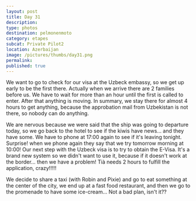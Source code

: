 ```yaml
---
layout: post
title: Day 31
description: 
type: photos
destination: pelmonenmoto
category: etapes
subcat: Private Pilot2
location: Azerbaijan
image: /pictures/thumbs/day31.png
permalink: 
published: true
---
```


We want to go to check for our visa at the Uzbeck embassy, so we get up early to be the first there. Actually when we arrive there are 2 families before us. We have to wait for more than an hour until the first is called to enter. After that anything is moving. In summary, we stay there for almost 4 hours to get anything, because the approbation mail from Uzbekistan is not there, so nobody can do anything.

We are nervous because we were said that the ship was going to departure today, so we go back to the hotel to see if the kiwis have news... and they have some. We have to phone at 17:00 again to see if it's leaving tonight. Surprise! when we phone again they say that we try tomorrow morning at 10:00! Our next step with the Uzbeck visa is to try to obtain the E-Visa. It's a brand new system so we didn't want to use it, because if it doesn't work at the border... then we have a problem! Tià needs 2 hours to fulfill the application, crazy!!!!!

We decide to share a taxi (with Robin and Pixie) and go to eat something at the center of the city, we end up at a fast food restaurant, and then we go to the promenade to have some ice-cream... Not a bad plan, isn't it??

<p><a
href="https://lh3.googleusercontent.com/-xF4OpG0-SNI018zAOj_EJuwtsQRbTvEgZ5PFnteO7_VvJr-ZygzbrZ8QWZIhCb2g8wo0LZwBfWzCDbjbjE9XAzzsZuwQC4m19kR69NLInPkK8YzpWMb4XQqBKTBDXIU7sN-q7b7NmydTwX3zwfCowDp444LMHw6e1GfVkCohD6s1OcQiipj_Ml8LQ_dXzmCo7rthKq-ceoTDUdgSqGUCSiwl4YwQ6zceSxWXjtngX6NDOKIAdXeu29QEnYNvBph_FRcmvGBBiUDqPpUY1GB5aTgMvK7wT_u2AMw5LhDJNPdBlYey1IDJ8eT-TKUrHH0-Pc-xMkCsIEPlEjlb7mQ-YoqsEVCASQ9BgAaZWAxLINM9i3FlpEoj0V7rRBYSrCAiP2D0xYSNnlF7YAcH7Iwq6TOQpWrZhsiosj_eygEE-Wac7BHav2M8jLLJpBzwJYPrlruc41RiPOynVcljfUrd8_lexizsyyq5Tyvpq1nzfE-leSadkvEjTBQW1kh6pS5lTVWo8BCPlWAoOAsWKlnFUH1SZtJwH3WmhxSSerKdVKqj1fYOsDzVfCmNrYGVjgI3SREy3a22uXK7VIiGkbxv22eDUVdC3sFZIOJ_5Alo1WNGtaR41IjZ9Tw_NeH74MLxAhCE2wLV_lmXq76ySsUZut2k4dPbkbX8A=w1024-h768-no"><img 
src="https://lh3.googleusercontent.com/-xF4OpG0-SNI018zAOj_EJuwtsQRbTvEgZ5PFnteO7_VvJr-ZygzbrZ8QWZIhCb2g8wo0LZwBfWzCDbjbjE9XAzzsZuwQC4m19kR69NLInPkK8YzpWMb4XQqBKTBDXIU7sN-q7b7NmydTwX3zwfCowDp444LMHw6e1GfVkCohD6s1OcQiipj_Ml8LQ_dXzmCo7rthKq-ceoTDUdgSqGUCSiwl4YwQ6zceSxWXjtngX6NDOKIAdXeu29QEnYNvBph_FRcmvGBBiUDqPpUY1GB5aTgMvK7wT_u2AMw5LhDJNPdBlYey1IDJ8eT-TKUrHH0-Pc-xMkCsIEPlEjlb7mQ-YoqsEVCASQ9BgAaZWAxLINM9i3FlpEoj0V7rRBYSrCAiP2D0xYSNnlF7YAcH7Iwq6TOQpWrZhsiosj_eygEE-Wac7BHav2M8jLLJpBzwJYPrlruc41RiPOynVcljfUrd8_lexizsyyq5Tyvpq1nzfE-leSadkvEjTBQW1kh6pS5lTVWo8BCPlWAoOAsWKlnFUH1SZtJwH3WmhxSSerKdVKqj1fYOsDzVfCmNrYGVjgI3SREy3a22uXK7VIiGkbxv22eDUVdC3sFZIOJ_5Alo1WNGtaR41IjZ9Tw_NeH74MLxAhCE2wLV_lmXq76ySsUZut2k4dPbkbX8A=w1024-h768-no" alt=""></a></p>